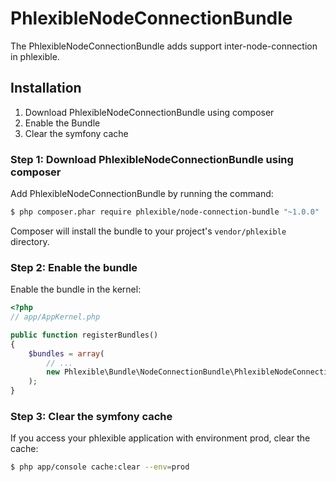 PhlexibleNodeConnectionBundle
=============================

The PhlexibleNodeConnectionBundle adds support inter-node-connection in phlexible.

Installation
------------

1. Download PhlexibleNodeConnectionBundle using composer
2. Enable the Bundle
3. Clear the symfony cache

### Step 1: Download PhlexibleNodeConnectionBundle using composer

Add PhlexibleNodeConnectionBundle by running the command:

``` bash
$ php composer.phar require phlexible/node-connection-bundle "~1.0.0"
```

Composer will install the bundle to your project's `vendor/phlexible` directory.

### Step 2: Enable the bundle

Enable the bundle in the kernel:

``` php
<?php
// app/AppKernel.php

public function registerBundles()
{
    $bundles = array(
        // ...
        new Phlexible\Bundle\NodeConnectionBundle\PhlexibleNodeConnectionBundle(),
    );
}
```

### Step 3: Clear the symfony cache

If you access your phlexible application with environment prod, clear the cache:

``` bash
$ php app/console cache:clear --env=prod
```
